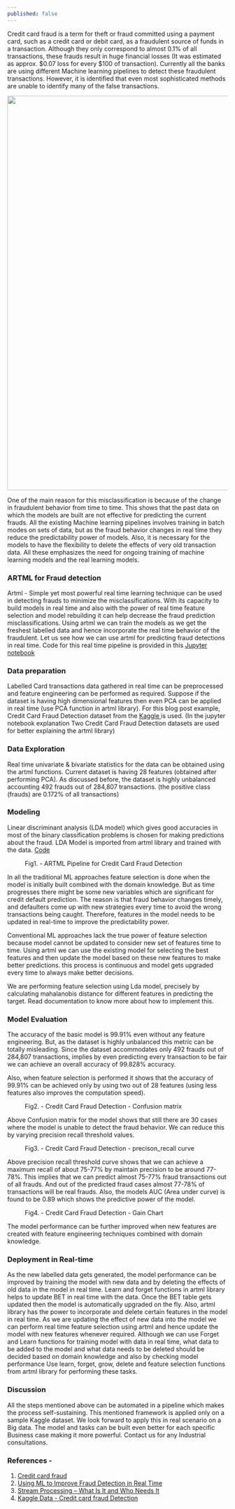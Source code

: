 ```yaml
---
published: false
---
```

Credit card fraud is a term for theft or fraud committed using a payment card, such as a credit card or debit card, as a fraudulent source of funds in a transaction. Although they only correspond to almost 0.1% of all transactions, these frauds result in huge financial losses (It was estimated as approx. $0.07 loss for every $100 of transaction). Currently all the banks are using different Machine learning pipelines to detect these fraudulent transactions. However, it is identified that even most sophisticated methods are unable to identify many of the false transactions. 

<p align="center">
	<img src="{{ '/assets/img/banner_credit.PNG' | prepend: site.baseurl }}" alt=""  width="900"/> 
</p>
One of the main reason for this misclassification is because of the change in fraudulent behavior from time to time. This shows that the past data on which the models are built are not effective for predicting the current frauds. All the existing Machine learning pipelines involves training in batch modes on sets of data, but as the fraud behavior changes in real time they reduce the predictability power of models. Also, it is necessary for the models to have the flexibility to delete the effects of very old transaction data. All these emphasizes the need for ongoing training of machine learning models and the real learning models. 

### ARTML for Fraud detection


Artml - Simple yet most powerful real time learning technique can be used in detecting frauds to minimize the misclassifications. With its capacity to build models in real time and also with the power of real time feature selection and model rebuilding it can help decrease the fraud prediction misclassifications. Using artml we can train the models as we get the freshest labelled data and hence incorporate the real time behavior of the fraudulent.
Let us see how we can use artml for predicting fraud detections in real time. Code for this real time pipeline is provided in this [Jupyter notebook](https://github.com/AdaptiveMachineLearning/artml/blob/master/examples/artml_creditdefault_detection.ipynb)

### Data preparation

Labelled Card transactions data gathered in real time can be preprocessed and feature engineering can be performed as required. Suppose if the dataset is having high dimensional features then even PCA can be applied in real time (use PCA function in artml library).
For this blog post example, Credit Card Fraud Detection dataset from the [Kaggle ](https://www.kaggle.com/mlg-ulb/creditcardfraud)is used. (In the jupyter notebook explanation Two Credit Card Fraud Detection datasets are used for better explaining the artml library)

### Data Exploration

Real time univariate & bivariate statistics for the data can be obtained using the artml functions. Current dataset is having 28 features (obtained after performing PCA). 
As discussed before, the dataset is highly unbalanced accounting 492 frauds out of 284,807 transactions. (the positive class (frauds) are 0.172% of all transactions)

### Modeling

Linear discriminant analysis (LDA model) which gives good accuracies in most of the binary classification problems is chosen for making predictions about the fraud. LDA Model is imported from artml library and trained with the data. [Code](https://github.com/AdaptiveMachineLearning/artml/blob/master/examples/artml_creditdefault_detection.ipynb)

<figure>
	<img src="{{ '/assets/img/credit_pipeline.PNG' | prepend: site.baseurl }}" alt=""> 
	<figcaption>Fig1. - ARTML Pipeline for Credit Card Fraud Detection </figcaption>
</figure>

In all the traditional ML approaches feature selection is done when the model is initially built combined with the domain knowledge. But as time progresses there might be some new variables which are significant for credit default prediction. The reason is that fraud behavior changes timely, and defaulters come up with new strategies every time to avoid the wrong transactions being caught. Therefore, features in the model needs to be updated in real-time to improve the predictability power.

Conventional ML approaches lack the true power of feature selection because model cannot be updated to consider new set of features time to time. Using artml we can use the existing model for selecting the best features and then update the model based on these new features to make better predictions. this process is continuous and model gets upgraded every time to always make better decisions.

We are performing feature selection using Lda model, precisely by calculating mahalanobis distance for different features in predicting the target. Read documentation to know more about how to implement this.

### Model Evaluation

The accuracy of the basic model is 99.91% even without any feature engineering. But, as the dataset is highly unbalanced this metric can be totally misleading. Since the dataset accommodates only 492 frauds out of 284,807 transactions, implies by even predicting every transaction to be fair we can achieve an overall accuracy of 99.828% accuracy. 

Also, when feature selection is performed it shows that the accuracy of 99.91% can be achieved only by using two out of 28 features (using less features also improves the computation speed).  


<figure>
	<img src="{{ '/assets/img/credit_default_matrix.PNG' | prepend: site.baseurl }}" alt=""> 
	<figcaption>Fig2. - Credit Card Fraud Detection - Confusion matrix </figcaption>
</figure>


Above Confusion matrix for the model shows that still there are 30 cases where the model is unable to detect the fraud behavior. We can reduce this by varying precision recall threshold values.  

<figure>
	<img src="{{ '/assets/img/precison_recall_credit.PNG' | prepend: site.baseurl }}" alt=""> 
	<figcaption>Fig3. - Credit Card Fraud Detection - precison_recall curve</figcaption>
</figure>

Above precision recall threshold curve shows that we can achieve a maximum recall of about 75-77% by maintain precision to be around 77-78%. This implies that we can predict almost 75-77% fraud transactions out of all frauds. And out of the predicted fraud cases almost 77-78% of transactions will be real frauds. Also, the models AUC (Area under curve) is found to be 0.89 which shows the predictive power of the model.

<figure>
	<img src="{{ '/assets/img/auc_credit.PNG' | prepend: site.baseurl }}" alt=""> 
	<figcaption>Fig4. - Credit Card Fraud Detection - Gain Chart</figcaption>
</figure>

The model performance can be further improved when new features are created with feature engineering techniques combined with domain knowledge.

### Deployment in Real-time

As the new labelled data gets generated, the model performance can be improved by training the model with new data and by deleting the effects of old data in the model in real time. Learn and forget functions in artml library helps to update BET in real time with the data. Once the BET table gets updated then the model is automatically upgraded on the fly. Also, artml library has the power to incorporate and delete certain features in the model in real time. As we are updating the effect of new data into the model we can perform real time feature selection using artml and hence update the model with new features whenever required. Although we can use Forget and Learn functions for training model with data in real time, what data to be added to the model and what data needs to be deleted should be decided based on domain knowledge and also by checking model performance Use learn, forget, grow, delete and feature selection functions from artml library for performing these tasks.

### Discussion

All the steps mentioned above can be automated in a pipeline which makes the process self-sustaining. This mentioned framework is applied only on a sample Kaggle dataset. We look forward to apply this in real scenario on a Big data. The model and tasks can be built even better for each specific Business case making it more powerful. Contact us for any Industrial consultations.

### References -

1. [Credit card fraud](https://en.wikipedia.org/wiki/Credit_card_fraud#Skimming) 
2. [Using ML to Improve Fraud Detection in Real Time](https://dzone.com/articles/how-machine-learning-can-improve-fraud-detection-i)
3. [Stream Processing – What Is It and Who Needs It](https://www.datasciencecentral.com/profiles/blogs/stream-processing-what-is-it-and-who-needs-it)
4. [Kaggle Data - Credit card fraud Detection](https://www.kaggle.com/mlg-ulb/creditcardfraud/kernels)

